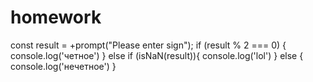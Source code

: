 # homework
const result = +prompt("Please enter sign");
if (result % 2 === 0) {
  console.log('четное')
} else if (isNaN(result)){
  console.log('lol')
} else {
  console.log('нечетное')
}

